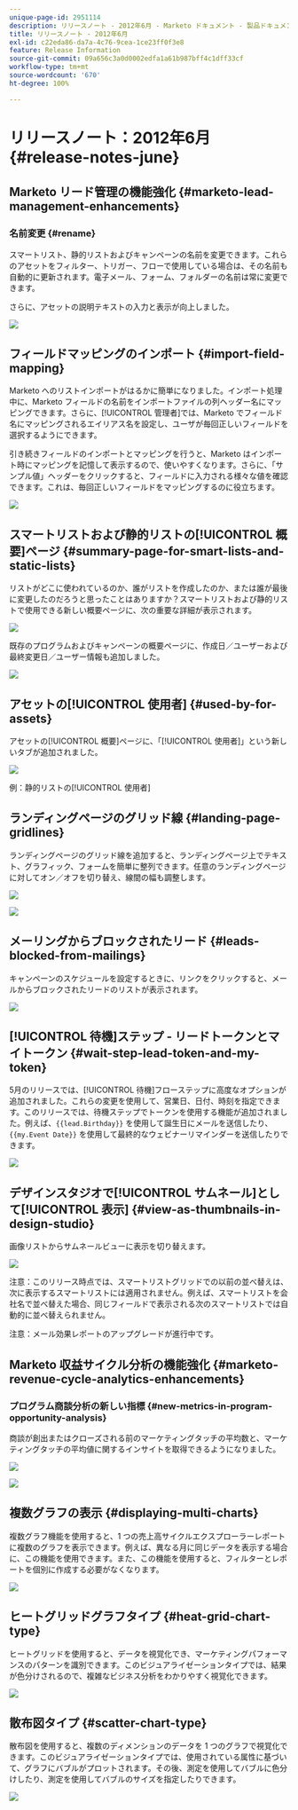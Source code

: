 ```yaml
---
unique-page-id: 2951114
description: リリースノート - 2012年6月 - Marketo ドキュメント - 製品ドキュメント
title: リリースノート - 2012年6月
exl-id: c22eda86-da7a-4c76-9cea-1ce23ff0f3e8
feature: Release Information
source-git-commit: 09a656c3a0d0002edfa1a61b987bff4c1dff33cf
workflow-type: tm+mt
source-wordcount: '670'
ht-degree: 100%

---
```


# リリースノート：2012年6月 {#release-notes-june}

## Marketo リード管理の機能強化 {#marketo-lead-management-enhancements}

### 名前変更 {#rename}

スマートリスト、静的リストおよびキャンペーンの名前を変更できます。これらのアセットをフィルター、トリガー、フローで使用している場合は、その名前も自動的に更新されます。電子メール、フォーム、フォルダーの名前は常に変更できます。

さらに、アセットの説明テキストの入力と表示が向上しました。

![](assets/image2014-9-23-10-3a23-3a10.png)

## フィールドマッピングのインポート {#import-field-mapping}

Marketo へのリストインポートがはるかに簡単になりました。インポート処理中に、Marketo フィールドの名前をインポートファイルの列ヘッダー名にマッピングできます。さらに、[!UICONTROL 管理者]では、Marketo でフィールド名にマッピングされるエイリアス名を設定し、ユーザが毎回正しいフィールドを選択するようにできます。

引き続きフィールドのインポートとマッピングを行うと、Marketo はインポート時にマッピングを記憶して表示するので、使いやすくなります。さらに、「サンプル値」ヘッダーをクリックすると、フィールドに入力される様々な値を確認できます。これは、毎回正しいフィールドをマッピングするのに役立ちます。

![](assets/image2014-9-23-10-3a23-3a27.png)

## スマートリストおよび静的リストの[!UICONTROL 概要]ページ {#summary-page-for-smart-lists-and-static-lists}

リストがどこに使われているのか、誰がリストを作成したのか、または誰が最後に変更したのだろうと思ったことはありますか？スマートリストおよび静的リストで使用できる新しい概要ページに、次の重要な詳細が表示されます。

![](assets/image2014-9-23-10-3a23-3a40.png)

既存のプログラムおよびキャンペーンの概要ページに、作成日／ユーザーおよび最終変更日／ユーザー情報も追加しました。

![](assets/image2014-9-23-10-3a23-3a54.png)

## アセットの[!UICONTROL 使用者] {#used-by-for-assets}

アセットの[!UICONTROL 概要]ページに、「[!UICONTROL 使用者]」という新しいタブが追加されました。

![](assets/image2014-9-23-10-3a24-3a5.png)

例：静的リストの[!UICONTROL 使用者]

## ランディングページのグリッド線 {#landing-page-gridlines}

ランディングページのグリッド線を追加すると、ランディングページ上でテキスト、グラフィック、フォームを簡単に整列できます。任意のランディングページに対してオン／オフを切り替え、線間の幅も調整します。

![](assets/image2014-9-23-10-3a24-3a19.png)

![](assets/image2014-9-23-10-3a24-3a33.png)

## メーリングからブロックされたリード {#leads-blocked-from-mailings}

キャンペーンのスケジュールを設定するときに、リンクをクリックすると、メールからブロックされたリードのリストが表示されます。

![](assets/image2014-9-23-10-3a24-3a51.png)

## [!UICONTROL 待機]ステップ - リードトークンとマイトークン {#wait-step-lead-token-and-my-token}

5月のリリースでは、[!UICONTROL 待機]フローステップに高度なオプションが追加されました。これらの変更を使用して、営業日、日付、時刻を指定できます。このリリースでは、待機ステップでトークンを使用する機能が追加されました。例えば、`{{lead.Birthday}}` を使用して誕生日にメールを送信したり、`{{my.Event Date}}` を使用して最終的なウェビナーリマインダーを送信したりできます。

![](assets/image2014-9-23-10-3a25-3a57.png)

## デザインスタジオで[!UICONTROL サムネール]として[!UICONTROL 表示] {#view-as-thumbnails-in-design-studio}

画像リストからサムネールビューに表示を切り替えます。

![](assets/image2014-9-23-10-3a26-3a13.png)

注意：このリリース時点では、スマートリストグリッドでの以前の並べ替えは、次に表示するスマートリストには適用されません。例えば、スマートリストを会社名で並べ替えた場合、同じフィールドで表示される次のスマートリストでは自動的に並べ替えられません。

注意：メール効果レポートのアップグレードが進行中です。

## Marketo 収益サイクル分析の機能強化 {#marketo-revenue-cycle-analytics-enhancements}

### プログラム商談分析の新しい指標  {#new-metrics-in-program-opportunity-analysis}

商談が創出またはクローズされる前のマーケティングタッチの平均数と、マーケティングタッチの平均値に関するインサイトを取得できるようになりました。

![](assets/image2014-9-23-10-3a26-3a30.png)

![](assets/image2014-9-23-10-3a26-3a41.png)

## 複数グラフの表示 {#displaying-multi-charts}

複数グラフ機能を使用すると、1 つの売上高サイクルエクスプローラーレポートに複数のグラフを表示できます。例えば、異なる月に同じデータを表示する場合に、この機能を使用できます。また、この機能を使用すると、フィルターとレポートを個別に作成する必要がなくなります。

![](assets/image2014-9-23-10-3a27-3a41.png)

## ヒートグリッドグラフタイプ  {#heat-grid-chart-type}

ヒートグリッドを使用すると、データを視覚化でき、マーケティングパフォーマンスのパターンを識別できます。このビジュアライゼーションタイプでは、結果が色分けされるので、複雑なビジネス分析をわかりやすく視覚化できます。

![](assets/image2014-9-23-10-3a28-3a21.png)

## 散布図タイプ  {#scatter-chart-type}

散布図を使用すると、複数のディメンションのデータを 1 つのグラフで視覚化できます。このビジュアライゼーションタイプでは、使用されている属性に基づいて、グラフにバブルがプロットされます。その後、測定を使用してバブルに色分けしたり、測定を使用してバブルのサイズを指定したりできます。

![](assets/image2014-9-23-10-3a29-3a7.png)
